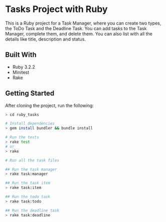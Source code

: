 # Tasks Project with Ruby

This is a Ruby project for a Task Manager, where you can create two types, the ToDo Task and the Deadline Task. You can add tasks to the Task Manager, complete them, and delete them. You can also list with all the details like title, description and status.

## Built With

- Ruby 3.2.2
- Minitest
- Rake

## Getting Started

After cloning the project, run the following:

```bash
> cd ruby_tasks

# Install dependencies
> gem install bundler && bundle install

# Run the tests
> rake test
# or
> rake

# Run all the task files

## Run the task manager
> rake task:manager

## Run the task item
> rake task:item

## Run the todo task
> rake task:todo

## Run the deadline task
> rake task:deadline
```

